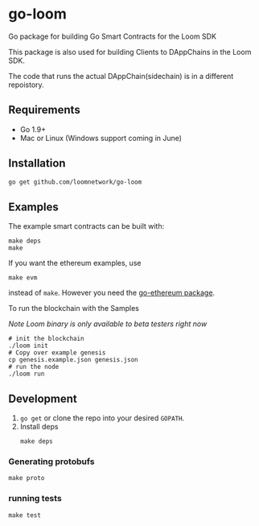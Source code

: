 # go-loom
Go package for building Go Smart Contracts  for the Loom SDK

This package is also used for building Clients to DAppChains in the Loom SDK. 

The code that runs the actual DAppChain(sidechain) is in a different repoistory.

## Requirements

- Go 1.9+
- Mac or Linux (Windows support coming in June)

## Installation

```bash
go get github.com/loomnetwork/go-loom
```

## Examples

The example smart contracts can be built with:
```shell
make deps
make
```
If you want the ethereum examples, use
```shell
make evm
```
instead of `make`. However you need the 
[go-ethereum package](https://github.com/ethereum/go-ethereum).
 

To run the blockchain with the Samples

*Note Loom binary is only available to beta testers right now*

```shell
# init the blockchain
./loom init
# Copy over example genesis
cp genesis.example.json genesis.json
# run the node
./loom run
```

## Development

1. `go get` or clone the repo into your desired `GOPATH`.
2. Install deps
   ```shell
   make deps
   ```

### Generating protobufs
```shell
make proto
```

### running tests
```shell
make test
```

